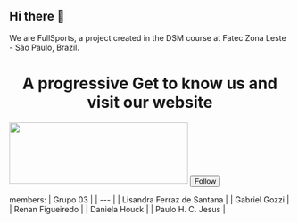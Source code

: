 ## Hi there 👋 
<!-- <img src="https://raw.githubusercontent.com/fullSports/Sig3_components/main/public/icone.png" width="20"> -->
We are FullSports, a project created in the DSM course at Fatec Zona Leste - São Paulo, Brazil. 
<!-- Get to know us and visit our website https://www.fullsports.dev.br -->

  <h1 align="center">A progressive Get to know us and visit our website</h1>
    <p align="center">
  <form class="js-form-toggle-target" data-turbo="false" action="/users/follow?target=fullSports" accept-charset="UTF-8" method="post"><input type="hidden"       name="authenticity_token" value="TdHXsJqNFFGaZp7JD3LNSXlQgeHNsB4jZl-tzcqF5uqP0R4Fl7UjbDCEQeu2Tw5ThkEF2wmuSn_AauQc6tSMpQ">
    <img src ="https://upload-image-fullsports.s3.us-east-1.amazonaws.com/f09b1d4197ce03321ca8b2563c3b66b4-icone.svg" width="320" height="110">
  <input type="submit" name="commit" value="Follow" class="btn" title="Follow fullSports" aria-label="Follow fullSports" data-hydro-click="{&quot;event_type&quot;:&quot;user_profile.click&quot;,&quot;payload&quot;:{&quot;profile_user_id&quot;:131163591,&quot;target&quot;:&quot;FOLLOW_BUTTON&quot;,&quot;user_id&quot;:78419902,&quot;originating_url&quot;:&quot;https://github.com/fullSports&quot;}}" data-hydro-click-hmac="4f0ce6624d1d13befc108912731fa9890ab46c65d9b5e905de3b0f768be4a33e" data-disable-with="Follow">
  </form>
</p>

members:
| Grupo 03 |
| --- |
| Lisandra Ferraz de Santana |
| Gabriel Gozzi |
| Renan Figueiredo |
| Daniela Houck |
| Paulo H. C. Jesus |
